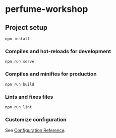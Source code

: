 # perfume-workshop

<!-- 
🚀 Vue.js开发环境
Last updated: 2025-06-09 18:40
Author: Perfume Workshop Team
Description: Vue.js版本的香水工坊项目开发环境配置
-->

## Project setup
```
npm install
```

### Compiles and hot-reloads for development
```
npm run serve
```

### Compiles and minifies for production
```
npm run build
```

### Lints and fixes files
```
npm run lint
```

### Customize configuration
See [Configuration Reference](https://cli.vuejs.org/config/).
